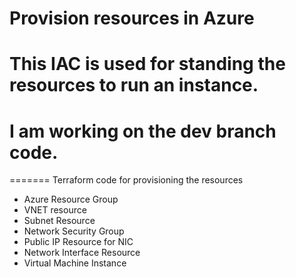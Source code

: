 # Provision resources in Azure
# This IAC is used for standing the resources to run an instance.
# I am working on the dev branch code.
=======
Terraform code for provisioning the resources
- Azure Resource Group
- VNET resource
- Subnet Resource
- Network Security Group
- Public IP Resource for NIC
- Network Interface Resource
- Virtual Machine Instance

